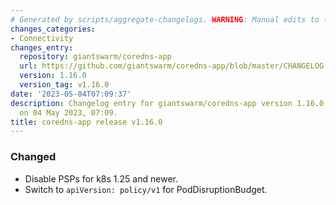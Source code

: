 ```yaml
---
# Generated by scripts/aggregate-changelogs. WARNING: Manual edits to this files will be overwritten.
changes_categories:
- Connectivity
changes_entry:
  repository: giantswarm/coredns-app
  url: https://github.com/giantswarm/coredns-app/blob/master/CHANGELOG.md#1160---2023-05-04
  version: 1.16.0
  version_tag: v1.16.0
date: '2023-05-04T07:09:37'
description: Changelog entry for giantswarm/coredns-app version 1.16.0, published
  on 04 May 2023, 07:09.
title: coredns-app release v1.16.0
---
```


### Changed
- Disable PSPs for k8s 1.25 and newer.
- Switch to `apiVersion: policy/v1` for PodDisruptionBudget.
